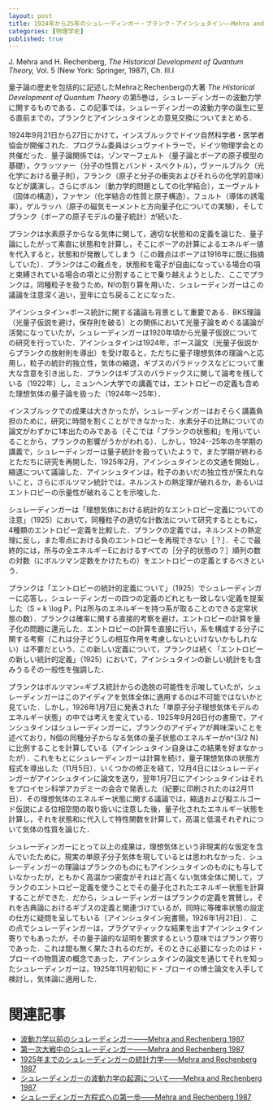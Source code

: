 ```yaml
---
layout: post
title: 1924年から25年のシュレーディンガー・プランク・アインシュタイン——Mehra and Rechenberg 1987
categories: [物理学史]
published: true
---
```


J. Mehra and H. Rechenberg, _The Historical Development of Quantum Theory,_ Vol. 5 (New York: Springer, 1987), Ch. III.I

量子論の歴史を包括的に記述したMehraとRechenbergの大著 _The Historical Development of Quantum Theory_ の第5巻は，シュレーディンガーの波動力学に関するものである．この記事では，シュレーディンガーの波動力学の誕生に至る直前までの，プランクとアインシュタインとの意見交換についてまとめる．

1924年9月21日から27日にかけて，インスブルックでドイツ自然科学者・医学者協会が開催された．プログラム委員はシュヴァイトラーで，ドイツ物理学会との共催だった．量子論関係では，ゾンマーフェルト（量子論とボーアの原子模型の基礎），クラッツァー（分子の性質とバンド・スペクトル），ヴァールブルク（光化学における量子則），フランク（原子と分子の衝突およびそれらの化学的意味）などが講演し，さらにボルン（動力学的問題としての化学結合），エーヴァルト（固体の構造），ファヤン（化学結合の性質と原子構造），フュルト（導体の誘電率），ゲルラッハ（原子の磁気モーメントと方向量子化についての実験），そしてプランク（ボーアの原子モデルの量子統計）が続いた．

プランクは水素原子からなる気体に関して，適切な状態和の定義を論じた．量子論にしたがって素直に状態和を計算し，そこにボーアの計算によるエネルギー値を代入すると，状態和が発散してしまう（この難点はボーアは1916年に既に指摘していた）．プランクはこの難点を，状態和を電子が自由になっている場合の項と束縛されている場合の項とに分割することで乗り越えようとした．ここでプランクは，同種粒子を扱うため，N!の割り算を用いた．シュレーディンガーはこの議論を注意深く追い，翌年に立ち戻ることになった．

アインシュタイン=ボース統計に関する議論も背景として重要である．BKS理論（光量子仮説を避け，保存則を破る）との関係において光量子論をめぐる議論が活発になっていたが，シュレーディンガーは1920年頃から光量子仮説についての研究を行っていた．アインシュタインは1924年，ボース論文（光量子仮説からプランクの放射則を導出）を受け取ると，ただちに量子理想気体の理論へと応用し，粒子の統計的独立性，気体の縮退，ギブスのパラドックスなどについて重大な含意を引き出した．プランクはギブスのパラドックスに関して論考を残している（1922年）し，ミュンヘン大学での講義では，エントロピーの定義も含めた理想気体の量子論を扱った（1924年〜25年）．

インスブルックでの成果は大きかったが，シュレーディンガーはおそらく講義負担のために，研究に時間を割くことができなかった．水素分子の比熱についての論文がわずかに1本出たのみである（そこでは「プランクの状態和」を用いていることから，プランクの影響がうかがわれる）．しかし，1924--25年の冬学期の講義で，シュレーディンガーは量子統計を扱っていたようで，また学期が終わるとただちに研究を再開した．1925年2月，アインシュタインとの文通を開始し，縮退について議論した．<!--なぜボルツマン分布が成立しないのか？アインシュタインの返答では，それは粒子がたがいに独立ではないからだ（2月28日）．これに対してシュレーディンガーは11月3日に返事を出して，アインシュタインの説明の含意を認めている．-->アインシュタインは，粒子のあいだの独立性が保たれないこと，さらにボルツマン統計では，ネルンストの熱定理が破れるか，あるいはエントロピーの示量性が破れることを示唆した．

シュレーディンガーは「理想気体における統計的なエントロピー定義についての注意」（1925）において，同種粒子の適切な計数法について研究するとともに，4種類のエントロピー定義を比較した．プランクの定義では，ネルンストの熱定理に反し，また零点における負のエントロピーを再現できない［？］．そこで最終的には，所与の全エネルギーEにおけるすべての［分子的状態の？］順列の数の対数（にボルツマン定数をかけたもの）をエントロピーの定義とするべきという．

プランクは「エントロピーの統計的定義について」（1925）でシュレーディンガーに応答し，シュレーディンガーの四つの定義のどれとも一致しない定義を提案した（S = k \log P，Pは所与のエネルギーを持つ系が取ることのできる定常状態の数）．プランクは確率に関する直接的考察を避け，エントロピーの計算を量子化の問題に還元した．エントロピーの計算を直接に行い，系を構成する分子に関する考察（これは分子どうしの相互作用を考慮しないといけないかもしれない）は不要だという．この新しい定義について，プランクは続く「エントロピーの新しい統計的定義」（1925）において，アインシュタインの新しい統計をも含みうるその一般性を強調した．

プランクはボルツマン=ギブス統計からの逸脱の可能性を示唆していたが，シュレーディンガーはこのアイディアを気体全体に適用するのは不可能ではないかと見ていた．しかし，1926年1月7日に発表された「単原子分子理想気体モデルのエネルギー状態」の中では考えを変えている．1925年9月26日付の書簡で，アインシュタインはシュレーディンガーに，プランクのアイディアが興味深いことを述べており，N個の同種分子からなる気体の量子状態のエネルギーがn^{3/2 N}に比例することを計算している（アインシュタイン自身はこの結果を好まなかったが）．これをもとにシュレーディンガーは計算を続け，量子理想気体の状態方程式を導出した（11月5日）．いくつかの修正を経て，12月4日にはシュレーディンガーがアインシュタインに論文を送り，翌年1月7日にアインシュタインはそれをプロイセン科学アカデミーの会合で発表した（紀要に印刷されたのは2月11日）．その理想気体のエネルギー状態に関する議論では，縮退および擬エルゴード仮説による位相空間の取り扱いに注意した後，量子化されたエネルギー状態を計算し，それを状態和に代入して特性関数を計算して，高温と低温それぞれについて気体の性質を論じた．

シュレーディンガーにとって以上の成果は，理想気体という非現実的な仮定を含んでいたために，現実の単原子分子気体を現しているとは思われなかった．シュレーディンガーの理論はプランクのものにもアインシュタインのものにも与していなかったが，ともかく高温かつ密度がそれほど高くない気体全体に関して，プランクのエントロピー定義を使うことでその量子化されたエネルギー状態を計算することができた．だから，シュレーディンガーはプランクの定義を賞賛し，それを古典論におけるギブスの定義と関連づけているが，同時に等確率状態の設定の仕方に疑問を呈してもいる（アインシュタイン宛書簡，1926年1月21日）．この点でシュレーディンガーは，プラグマティックな結果を出すアインシュタイン寄りでもあったが，その量子論的な証明を要求するという意味ではプランク寄りであった．これは間も無く果たされるのだが，そのときに必要になったのはド・ブローイの物質波の概念であった．アインシュタインの論文を通じてそれを知ったシュレーディンガーは，1925年11月初旬にド・ブローイの博士論文を入手して検討し，気体論に適用した．

# 関連記事

* [波動力学以前のシュレーディンガー——Mehra and Rechenberg 1987](http://hinaba.org/mikro-und-makro/2018/01/30/01.html)
* [第一次大戦中のシュレーディンガー——Mehra and Rechenberg 1987](http://hinaba.org/mikro-und-makro/2018/01/30/02.html)
* [1925年までのシュレーディンガーの統計力学——Mehra and Rechenberg 1987](http://hinaba.org/mikro-und-makro/2018/01/31/01.html)
* [シュレーディンガーの波動力学の起源について——Mehra and Rechenberg 1987](http://hinaba.org/mikro-und-makro/2018/01/31/02.html)
* [シュレーディンガー方程式への第一歩——Mehra and Rechenberg 1987](http://hinaba.org/mikro-und-makro/2018/02/05/01.html)
